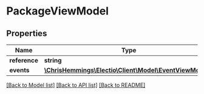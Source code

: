 # PackageViewModel

## Properties
Name | Type | Description | Notes
------------ | ------------- | ------------- | -------------
**reference** | **string** |  | [optional] 
**events** | [**\ChrisHemmings\Electio\Client\Model\EventViewModel[]**](EventViewModel.md) |  | [optional] 

[[Back to Model list]](../README.md#documentation-for-models) [[Back to API list]](../README.md#documentation-for-api-endpoints) [[Back to README]](../README.md)


